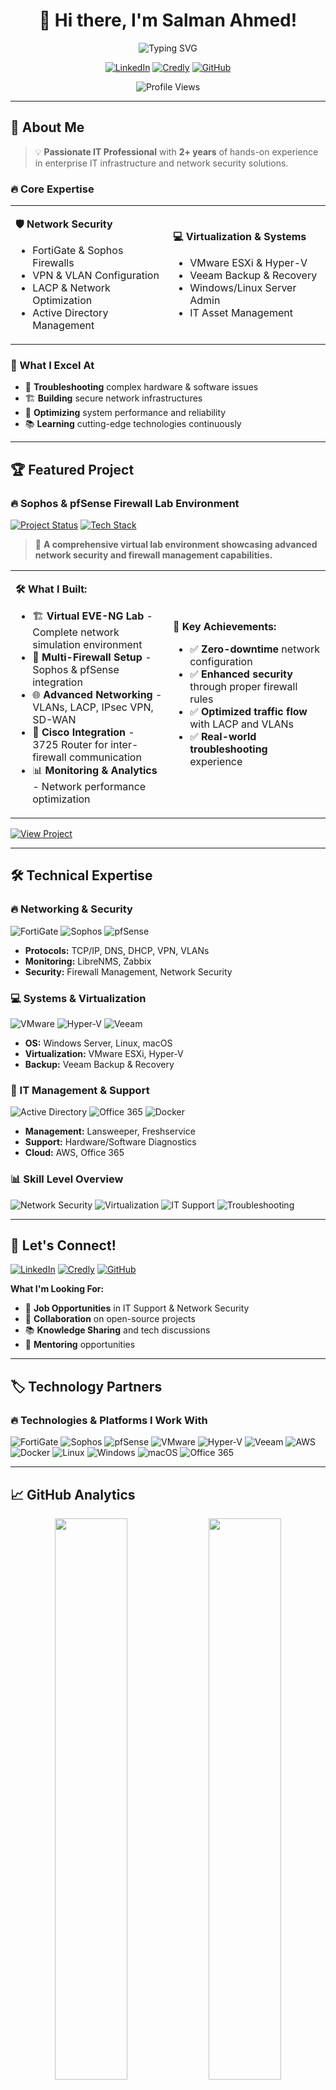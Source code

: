 <div align="center">

# 👋 Hi there, I'm **Salman Ahmed**!

<img src="https://readme-typing-svg.herokuapp.com?font=Fira+Code&pause=1000&color=00D4FF&center=true&vCenter=true&width=435&lines=IT+Support+Specialist;Network+Security+Expert;Virtualization+Pro;Tech+Enthusiast" alt="Typing SVG" />

[![LinkedIn](https://img.shields.io/badge/LinkedIn-0077B5?style=for-the-badge&logo=linkedin&logoColor=white)](https://linkedin.com/in/salman-itspecialist)
[![Credly](https://img.shields.io/badge/Credly-FF6B35?style=for-the-badge&logo=credly&logoColor=white)](https://www.credly.com/users/salman-ahmed827)
[![GitHub](https://img.shields.io/badge/GitHub-100000?style=for-the-badge&logo=github&logoColor=white)](https://github.com/salman-itpro)

![Profile Views](https://komarev.com/ghpvc/?username=salman-itpro&style=for-the-badge&color=blueviolet)

</div>

---

## 🎯 About Me

> 💡 **Passionate IT Professional** with **2+ years** of hands-on experience in enterprise IT infrastructure and network security solutions.

### 🔥 Core Expertise

<table>
<tr>
<td width="50%">

**🛡️ Network Security**
- FortiGate & Sophos Firewalls
- VPN & VLAN Configuration  
- LACP & Network Optimization
- Active Directory Management

</td>
<td width="50%">

**💻 Virtualization & Systems**
- VMware ESXi & Hyper-V
- Veeam Backup & Recovery
- Windows/Linux Server Admin
- IT Asset Management

</td>
</tr>
</table>

### 🌟 What I Excel At
- 🔧 **Troubleshooting** complex hardware & software issues
- 🏗️ **Building** secure network infrastructures
- 🚀 **Optimizing** system performance and reliability
- 📚 **Learning** cutting-edge technologies continuously

---

## 🏆 Featured Project

### 🔥 Sophos & pfSense Firewall Lab Environment

[![Project Status](https://img.shields.io/badge/Status-Completed-brightgreen?style=for-the-badge&logo=check-circle)](https://github.com/salman-itpro)
[![Tech Stack](https://img.shields.io/badge/Tech-EVE--NG%20%7C%20Cisco%20%7C%20Sophos%20%7C%20pfSense-blue?style=for-the-badge)](https://github.com/salman-itpro)

> 🎯 **A comprehensive virtual lab environment showcasing advanced network security and firewall management capabilities.**

<table>
<tr>
<td width="50%">

**🛠️ What I Built:**
- 🏗️ **Virtual EVE-NG Lab** - Complete network simulation environment
- 🔐 **Multi-Firewall Setup** - Sophos & pfSense integration
- 🌐 **Advanced Networking** - VLANs, LACP, IPsec VPN, SD-WAN
- 🔗 **Cisco Integration** - 3725 Router for inter-firewall communication
- 📊 **Monitoring & Analytics** - Network performance optimization

</td>
<td width="50%">

**🚀 Key Achievements:**
- ✅ **Zero-downtime** network configuration
- ✅ **Enhanced security** through proper firewall rules
- ✅ **Optimized traffic flow** with LACP and VLANs
- ✅ **Real-world troubleshooting** experience

</td>
</tr>
</table>

[![View Project](https://img.shields.io/badge/View%20on%20LinkedIn-0077B5?style=for-the-badge&logo=linkedin&logoColor=white)](https://linkedin.com/in/salman-itspecialist)

---

## 🛠️ Technical Expertise

### 🔥 Networking & Security
![FortiGate](https://img.shields.io/badge/FortiGate-FF6B35?style=for-the-badge&logo=fortinet&logoColor=white)
![Sophos](https://img.shields.io/badge/Sophos-FF6B35?style=for-the-badge&logo=sophos&logoColor=white)
![pfSense](https://img.shields.io/badge/pfSense-212121?style=for-the-badge&logo=pfsense&logoColor=white)

- **Protocols:** TCP/IP, DNS, DHCP, VPN, VLANs
- **Monitoring:** LibreNMS, Zabbix
- **Security:** Firewall Management, Network Security

### 💻 Systems & Virtualization
![VMware](https://img.shields.io/badge/VMware-607078?style=for-the-badge&logo=vmware&logoColor=white)
![Hyper-V](https://img.shields.io/badge/Hyper--V-0078D4?style=for-the-badge&logo=microsoft&logoColor=white)
![Veeam](https://img.shields.io/badge/Veeam-00B4D8?style=for-the-badge&logo=veeam&logoColor=white)

- **OS:** Windows Server, Linux, macOS
- **Virtualization:** VMware ESXi, Hyper-V
- **Backup:** Veeam Backup & Recovery

### 🔧 IT Management & Support
![Active Directory](https://img.shields.io/badge/Active%20Directory-0078D4?style=for-the-badge&logo=microsoft&logoColor=white)
![Office 365](https://img.shields.io/badge/Office%20365-D83B01?style=for-the-badge&logo=microsoft&logoColor=white)
![Docker](https://img.shields.io/badge/Docker-2496ED?style=for-the-badge&logo=docker&logoColor=white)

- **Management:** Lansweeper, Freshservice
- **Support:** Hardware/Software Diagnostics
- **Cloud:** AWS, Office 365

### 📊 Skill Level Overview
![Network Security](https://img.shields.io/badge/Network%20Security-Expert-red?style=for-the-badge&logo=shield&logoColor=white)
![Virtualization](https://img.shields.io/badge/Virtualization-Advanced-orange?style=for-the-badge&logo=server&logoColor=white)
![IT Support](https://img.shields.io/badge/IT%20Support-Expert-green?style=for-the-badge&logo=tools&logoColor=white)
![Troubleshooting](https://img.shields.io/badge/Troubleshooting-Expert-blue?style=for-the-badge&logo=bug&logoColor=white)

---

## 🤝 Let's Connect!

[![LinkedIn](https://img.shields.io/badge/LinkedIn-0077B5?style=for-the-badge&logo=linkedin&logoColor=white)](https://linkedin.com/in/salman-itspecialist)
[![Credly](https://img.shields.io/badge/Credly-FF6B35?style=for-the-badge&logo=credly&logoColor=white)](https://www.credly.com/users/salman-ahmed827)
[![GitHub](https://img.shields.io/badge/GitHub-100000?style=for-the-badge&logo=github&logoColor=white)](https://github.com/salman-itpro)

**What I'm Looking For:**
- 💼 **Job Opportunities** in IT Support & Network Security
- 🤝 **Collaboration** on open-source projects
- 📚 **Knowledge Sharing** and tech discussions
- 🌟 **Mentoring** opportunities

---

## 🏷️ Technology Partners

### 🔥 Technologies & Platforms I Work With

<img src="https://img.shields.io/badge/FortiGate-FF6B35?style=for-the-badge&logo=fortinet&logoColor=white" alt="FortiGate"/>
<img src="https://img.shields.io/badge/Sophos-FF6B35?style=for-the-badge&logo=sophos&logoColor=white" alt="Sophos"/>
<img src="https://img.shields.io/badge/pfSense-212121?style=for-the-badge&logo=pfsense&logoColor=white" alt="pfSense"/>
<img src="https://img.shields.io/badge/VMware-607078?style=for-the-badge&logo=vmware&logoColor=white" alt="VMware"/>
<img src="https://img.shields.io/badge/Hyper--V-0078D4?style=for-the-badge&logo=microsoft&logoColor=white" alt="Hyper-V"/>
<img src="https://img.shields.io/badge/Veeam-00B4D8?style=for-the-badge&logo=veeam&logoColor=white" alt="Veeam"/>
<img src="https://img.shields.io/badge/AWS-232F3E?style=for-the-badge&logo=amazon-aws&logoColor=white" alt="AWS"/>
<img src="https://img.shields.io/badge/Docker-2496ED?style=for-the-badge&logo=docker&logoColor=white" alt="Docker"/>
<img src="https://img.shields.io/badge/Linux-FCC624?style=for-the-badge&logo=linux&logoColor=black" alt="Linux"/>
<img src="https://img.shields.io/badge/Windows-0078D4?style=for-the-badge&logo=windows&logoColor=white" alt="Windows"/>
<img src="https://img.shields.io/badge/macOS-000000?style=for-the-badge&logo=apple&logoColor=white" alt="macOS"/>
<img src="https://img.shields.io/badge/Office%20365-D83B01?style=for-the-badge&logo=microsoft&logoColor=white" alt="Office 365"/>

---

## 📈 GitHub Analytics

<p align="center">
  <img width="48%" src="https://github-readme-stats.vercel.app/api?username=salman-itpro&show_icons=true&theme=tokyonight" />
  <img width="48%" src="https://github-readme-streak-stats.herokuapp.com/?user=salman-itpro&theme=tokyonight" />
</p>

---

<div align="center">

## ⭐ **Thanks for visiting my profile!** 

### 🚀 **Ready to collaborate and build amazing things together!**

![Profile Views](https://komarev.com/ghpvc/?username=salman-itpro&style=for-the-badge&color=blueviolet)

---

*"The best way to predict the future is to create it."* - Peter Drucker

</div>

